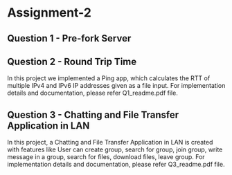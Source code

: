 # Assignment-2

## Question 1 - Pre-fork Server


## Question 2 - Round Trip Time
In this project we implemented a Ping app, which calculates the RTT of multiple IPv4 and IPv6 IP addresses given as a file input. For implementation details and documentation, please refer Q1_readme.pdf file.

## Question 3 - Chatting and File Transfer Application in LAN
In this project, a Chatting and File Transfer Application in LAN is created with features like 
User can create group, search for group, join group, write message in a group, search for files, download files, leave group. For implementation details and documentation, please refer Q3_readme.pdf file.


